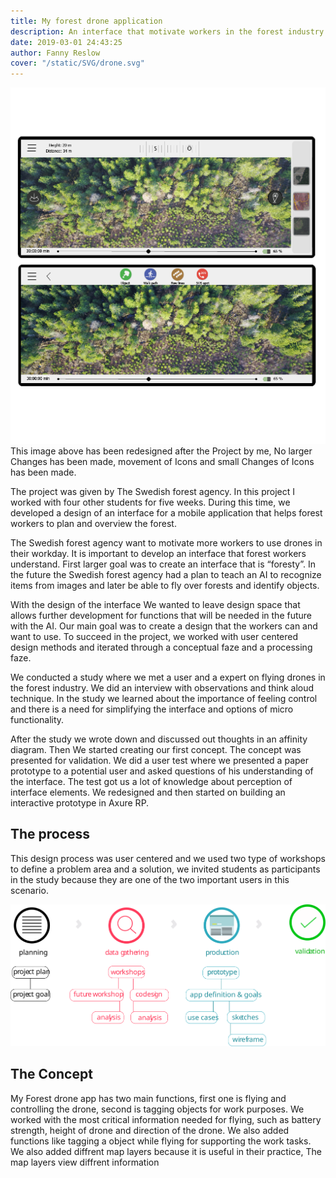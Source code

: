 ```yaml
---
title: My forest drone application
description: An interface that motivate workers in the forest industry to use drones
date: 2019-03-01 24:43:25
author: Fanny Reslow
cover: "/static/SVG/drone.svg"
---
```


![image of workprocess](/static/Forestdroneapp.png "image of workprocess")
This image above has been redesigned after the Project by me,  No larger Changes has been made, movement of Icons and small Changes of Icons has been made. 


The project was given by The Swedish forest agency. In this project I worked with four other students for five weeks. During this time, we developed a design of an interface for a mobile application that helps forest workers to plan and overview the forest. 

The Swedish forest agency want to motivate more workers to use drones in their workday.  It is important to develop an interface that forest workers understand. First larger goal was to create an interface that is “foresty”.  In the future the Swedish forest agency had a plan to teach an AI to recognize items from images and later be able to fly over forests and identify objects. 

With the design of the interface We wanted to leave design space that allows further development for functions that will be needed in the future with the AI.  Our main goal was to create a design that the workers can and want to use. To succeed in the project, we worked with user centered design methods and iterated through a conceptual faze and a processing faze. 

We conducted a study where we met a user and a expert on flying drones in the forest industry. We did an interview with observations and think aloud technique.   In the study we learned about the importance of feeling control and there is a need for simplifying the interface and options of micro functionality. 

After the study we wrote down and discussed out thoughts in an affinity diagram.   Then We started creating our first concept. The concept was presented for validation. We did a user test where we presented a paper prototype to a potential user and asked questions of his understanding of the interface.  The test got us a lot of knowledge about perception of interface elements. We redesigned and then started on building an interactive prototype in Axure RP.

## The process ##
This design process was user centered and we used two type of workshops to define a problem area
and a solution, we invited students as participants in the study because they are one of the two important users in this scenario. 
 
![image of workprocess](/static/process/DroneProcess.svg "image of workprocess")

## The Concept ##
My Forest drone app has two main functions, first one is flying and controlling the drone, second is tagging objects for work purposes. We worked with the most critical information needed for flying, such as battery strength, height of drone and direction of the drone. We also added functions like tagging a object while flying for supporting the work tasks. We also added diffrent map layers because it is useful in their practice, The map layers view diffrent information




